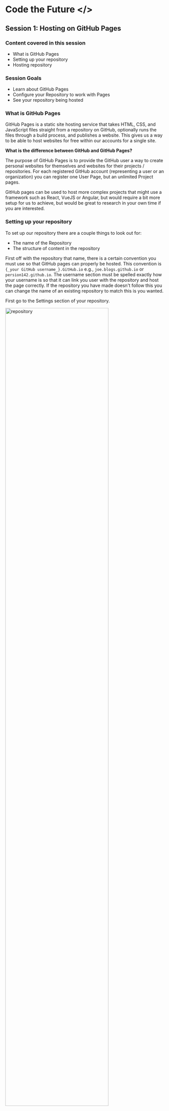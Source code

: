 # Code the Future </>

## Session 1: Hosting on GitHub Pages

### Content covered in this session

- What is GitHub Pages
- Setting up your repository
- Hosting repository

### Session Goals

- Learn about GitHub Pages
- Configure your Repository to work with Pages
- See your repository being hosted

### What is GitHub Pages

GitHub Pages is a static site hosting service that takes HTML, CSS, and JavaScript files straight from a repository on GitHub, optionally runs the files through a build process, and publishes a website. This gives us a way to be able to host websites for free within our accounts for a single site.

**What is the difference between GitHub and GitHub Pages?**

The purpose of GitHub Pages is to provide the GitHub user a way to create personal websites for themselves and websites for their projects / repositories. For each registered GitHub account (representing a user or an organization) you can register one User Page, but an unlimited Project pages.

GitHub pages can be used to host more complex projects that might use a framework such as React, VueJS or Angular, but would require a bit more setup for us to achieve, but would be great to research in your own time if you are interested.

### Setting up your repository

To set up our repository there are a couple things to look out for:

- The name of the Repository
- The structure of content in the repository

First off with the repository that name, there is a certain convention you must use so that GitHub pages can properly be hosted. This convention is `{_your GitHub username_}.GitHub.io` e.g., `joe.blogs.github.io` or `persion142.github.io`. The username section must be spelled exactly how your username is so that it can link you user with the repository and host the page correctly. If the repository you have made doesn't follow this you can change the name of an existing repository to match this is you wanted.

First go to the Settings section of your repository.

<img src="https://raw.githubusercontent.com/sarah-cic-uk/Code-the-Future/main/images/session1/settings.png" alt="repository" width="80%">

Second edit the Repository name under the general settings tab to match the naming convention needed.

<img src="https://raw.githubusercontent.com/sarah-cic-uk/Code-the-Future/main/images/session1/Repo-name.png" alt="repository" width="80%">

Second is the structure of the page. below is an example of the structure.

<img src="https://raw.githubusercontent.com/sarah-cic-uk/Code-the-Future/main/images/session1/folder-structure.png" alt="repository" width="80%">

Here we can see what is needed at what is called the top we want our index.html and README.md file, below this we would want to create folders for the other pages, the style, and images we would use within out webpage.

**_THE BASE FILE NEEDS TO BE NAMED/KEPT AS `index.html`_**

The reason that this file needs to stay named the way it is, is because GitHub Pages will try and look for this this file first to host it. If it can't find an index.html file it will look for a README.md file to host, if neither file is found it will not be hosted correctly.

### Hosting your Repository

Once all your files are correctly setup and are named correctly, we can start hosting our website.

Firstly, go to your repository on GitHub.com and click on the settings section at the top.

<img src="https://raw.githubusercontent.com/sarah-cic-uk/Code-the-Future/main/images/session1/settings.png" alt="repository" width="80%">

Next on the left hand side you want to click on Pages under the Code and automation tab.

<img src="https://raw.githubusercontent.com/sarah-cic-uk/Code-the-Future/main/images/session1/setting-sections.png" alt="repository" width="50%">

Then once located on that page you want to keep the source as `Deploy from a branch`, under that we set the branch settings. Set the left box (The branch box) `as main` and set the next box along to `/(root)`, and click on `Save`.

Below is an image of the settings you should have in the pages section. [If you have a custom domain sorted already you can use this custom domain name.](#using-a-custom-domain-name) If you do not see this but instead see a message about upgrading your repo then so into your Settings --> General --> scroll all the way down to the danger zone and change your visibility to Public.

<img src="https://raw.githubusercontent.com/sarah-cic-uk/Code-the-Future/main/images/session1/pages-settings.png" alt="repository" width="80%">

After a few minutes your page should now be hosted on GitHub pages ready for you to share. Once the page is done you will have section at the top that will appear showing you the name of the page and if you want to stop hosting it.

<img src="https://raw.githubusercontent.com/sarah-cic-uk/Code-the-Future/main/images/session1/site-url.png" alt="repository" width="80%">

When progressing through the course any changes you push to your repository will trigger a build to run in the backgroun and deploy your site with the updated code.

## Using a custom domain name

You can just leave your website at that address (it'll give you some serious street cred in the developer world), but if you have a custom domain you would like to use, it is very simple to make GitHub redirect your page.

1. Log in to your domain registrar and find where to change your host records. If you don't know, you can usually Google "(domain registrar) change host records", and your registrar will have an explainer telling you how to do it.
2. Change your domain's A Record to 204.232.175.78. This is GitHub's IP address, which allows GitHub to resolve your URL and serve the correct files.
3. In your website's directory folder on your computer, create a file called "CNAME". On the first line, type your domain name. Save the file.
4. In your GitHub application, you should see the file in the left column. Make sure it is checked and enter your commit message. Have it say something like "Adding CNAME file."
5. Click "Sync branches."

It can take as long as 48 hours for your domain to resolve to your GitHub page. However, it is usually pretty quick, so check back in an hour or so.

## References

<ul>
<li><a href='https://pages.GitHub.com/' target='_blank'>Basic Tutorial</a></li>
<li><a href='https://learnvue.co/articles/deploy-vue-to-GitHub-pages' target='_blank'>VueJS Framework Tutorial</a></li>
</ul>

<div style="width: 100%">
<a href='intro_to_github.md'><-- Previous section: Introduction to Git & GitHub</a>
<div align="right"><a  href='git_and_vscode.md'>Next section: Using Git in VScode --></a></div>
</div>

